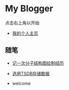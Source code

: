 # My Blogger
点击右上角以开始
- [我的个人主页](https://xuzbo.icu/)

<!-- .slide -->

## 随笔

- [记一次分子结构图绘制经历](https://xuzbo.icu/blog/2024/12/23/ChimeraX/)

<!-- .slide vertical=true -->

- [选用TSDB存储数据](https://xuzbo.icu/blog/2024/12/01/TSDB%E6%A6%82%E5%BF%B5/)

<!-- .slide vertical=true -->

- welcome
